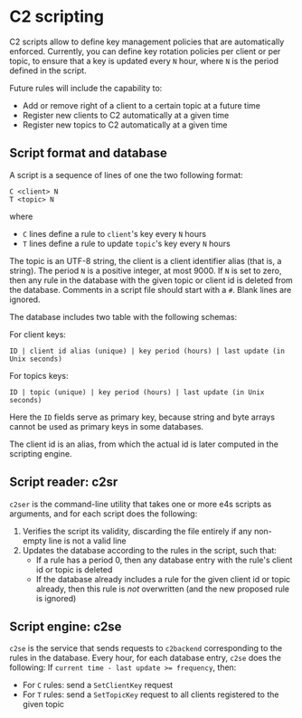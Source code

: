 # C2 scripting

C2 scripts allow to define key management policies that are automatically enforced. 
Currently, you can define key rotation policies per client or per topic, to ensure that a key is updated every `N` hour, where `N` is the period defined in the script.

Future rules will include the capability to:

* Add or remove right of a client to a certain topic at a future time
* Register new clients to C2 automatically at a given time
* Register new topics to C2 automatically at a given time

## Script format and database

A script is a sequence of lines of one the two following format:

```
C <client> N
T <topic> N
```

where

* `C` lines define a rule to `client`'s key every `N` hours
* `T` lines define a rule to update `topic`'s key every `N` hours

The topic is an UTF-8 string, the client is a client identifier alias (that is, a string). 
The period `N` is a positive integer, at most 9000.
If `N` is set to zero, then any rule in the database with the given topic or client id is deleted from the database.
Comments in a script file should start with a `#`. Blank lines are ignored.


The database includes two table with the following schemas:

For client keys:
```
ID | client id alias (unique) | key period (hours) | last update (in Unix seconds)
```
For topics keys:
```
ID | topic (unique) | key period (hours) | last update (in Unix seconds)
```
Here the `ID` fields serve as primary key, because string and byte arrays cannot be used as primary keys in some databases.

The client id is an alias, from which the actual id is later computed in the scripting engine.


## Script reader: c2sr

`c2ser` is the command-line utility that takes one or more e4s scripts as arguments, and for each script does the following:

1. Verifies the script its validity, discarding the file entirely if any non-empty line is not a valid line
1. Updates the database according to the rules in the script, such that:
    - If a rule has a period 0, then any database entry with the rule's client id or topic is deleted
    - If the database already includes a rule for the given client id or topic already, then this rule is *not* overwritten (and the new proposed rule is ignored)


## Script engine: c2se

`c2se` is the service that sends requests to `c2backend` corresponding
to the rules in the database.
Every hour, for each database entry, `c2se` does the following:
If `current time - last update >= frequency`, then:

* For `C` rules: send a `SetClientKey` request
* For `T` rules: send a `SetTopicKey` request to all clients registered
  to the given topic



